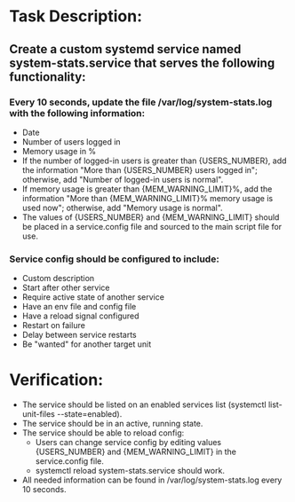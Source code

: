 # Task Description:
## Create a custom systemd service named system-stats.service that serves the following functionality:

### Every 10 seconds, update the file /var/log/system-stats.log with the following information:

- Date
- Number of users logged in
- Memory usage in %
- If the number of logged-in users is greater than {USERS_NUMBER}, add the information "More than {USERS_NUMBER} users logged in"; otherwise, add "Number of logged-in users is normal".
- If memory usage is greater than {MEM_WARNING_LIMIT}%, add the information "More than {MEM_WARNING_LIMIT}% memory usage is used now"; otherwise, add "Memory usage is normal".
- The values of {USERS_NUMBER} and {MEM_WARNING_LIMIT} should be placed in a service.config file and sourced to the main script file for use.

### Service config should be configured to include:

- Custom description
- Start after other service
- Require active state of another service
- Have an env file and config file
- Have a reload signal configured
- Restart on failure
- Delay between service restarts
- Be "wanted" for another target unit

# Verification:
- The service should be listed on an enabled services list (systemctl list-unit-files --state=enabled).
- The service should be in an active, running state.
- The service should be able to reload config:
    - Users can change service config by editing values {USERS_NUMBER} and {MEM_WARNING_LIMIT} in the service.config file.
    - systemctl reload system-stats.service should work.
- All needed information can be found in /var/log/system-stats.log every 10 seconds.
